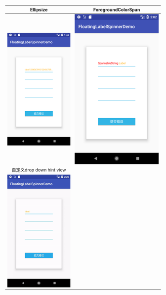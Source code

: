 |Ellipsize|ForegroundColorSpan|
|:---:|:---:|
|![](../art/ellipsize_ch.png)|![](../art/spannable_string_ch.png)|
|自定义drop down hint view||
|![](../art/customize_spinner_hint_ch.gif)||
